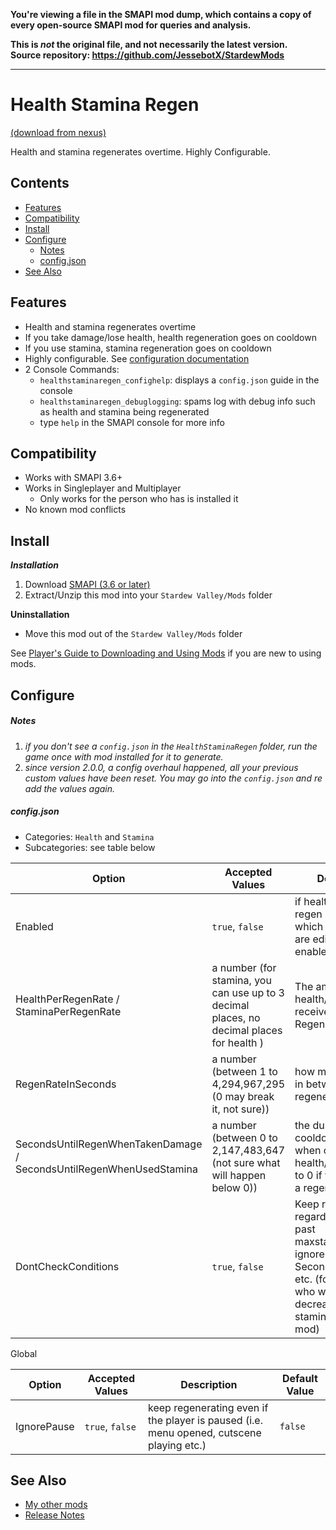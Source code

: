 **You're viewing a file in the SMAPI mod dump, which contains a copy of every open-source SMAPI mod
for queries and analysis.**

**This is _not_ the original file, and not necessarily the latest version.**  
**Source repository: https://github.com/JessebotX/StardewMods**

----

# Health Stamina Regen
[(download from nexus)](https://www.nexusmods.com/stardewvalley/mods/3207)

Health and stamina regenerates overtime. Highly Configurable.

## Contents
- [Features](#features)
- [Compatibility](#compatibility)
- [Install](#install)
- [Configure](#configure)
  - [Notes](#notes)
  - [config.json](#configjson)
- [See Also](#see-also)

## Features
- Health and stamina regenerates overtime
- If you take damage/lose health, health regeneration goes on cooldown
- If you use stamina, stamina regeneration goes on cooldown
- Highly configurable. See [configuration documentation](#configure)
- 2 Console Commands:
  - ```healthstaminaregen_confighelp```: displays a ```config.json``` guide in the console
  - ```healthstaminaregen_debuglogging```: spams log with debug info such as health and stamina being regenerated
  - type ```help``` in the SMAPI console for more info

## Compatibility
- Works with SMAPI 3.6+
- Works in Singleplayer and Multiplayer
  - Only works for the person who has is installed it
- No known mod conflicts	

## Install
_**Installation**_
1. Download [SMAPI (3.6 or later)](https://www.nexusmods.com/stardewvalley/mods/2400)
2. Extract/Unzip this mod into your ```Stardew Valley/Mods``` folder

**Uninstallation**
- Move this mod out of the ```Stardew Valley/Mods``` folder

See [Player's Guide to Downloading and Using Mods](https://stardewvalleywiki.com/Modding:Player_Guide/Getting_Started) if you are new to using mods.

## Configure
##### Notes 
1. *if you don't see a ```config.json``` in the ```HealthStaminaRegen``` folder, run the game once with mod installed for it to generate.*
2. *since version 2.0.0, a config overhaul happened, all your previous custom values have been reset. You may go into the ```config.json``` and re add the values again.* 

##### config.json
- Categories: `Health` and `Stamina`
- Subcategories: see table below

| **Option** | **Accepted Values** | **Description** | **Default Value** |
| ---------- | ------------------- | --------------- | ----------------- |
| Enabled | ```true```, ```false``` | if health or stamina regen (depending on which category you are editing) is enabled or not | ```true``` |
| HealthPerRegenRate / StaminaPerRegenRate | a number (for stamina, you can use up to 3 decimal places, no decimal places for health ) | The amount of health/stamina you receive per specified RegenRateInSeconds | ```2``` |
| RegenRateInSeconds | a number (between 1 to 4,294,967,295 (0 may break it, not sure)) | how many seconds in between regenerating | ```1``` |
| SecondsUntilRegenWhenTakenDamage / SecondsUntilRegenWhenUsedStamina | a number (between 0 to 2,147,483,647 (not sure what will happen below 0)) | the duration of the cooldown for regen when consumed health/stamina, set it to 0 if you don't want a regen cooldown | ```3``` |
| DontCheckConditions | ```true```, ```false``` | Keep regenerating regardless if it goes past maxstamina/health, ignores SecondsUntilRegen... etc. (for the people who want to have it decrease health and stamina like a hunger mod) | ```false``` |

Global

| **Option** | **Accepted Values** | **Description** | **Default Value** |
| ---------- | ------------------- | --------------- | ----------------- |
| IgnorePause | ```true```, ```false``` | keep regenerating even if the player is paused (i.e. menu opened, cutscene playing etc.) | ```false``` |


## See Also
- [My other mods](https://www.nexusmods.com/users/55529772?tab=user+files)
- [Release Notes](changelog.md)